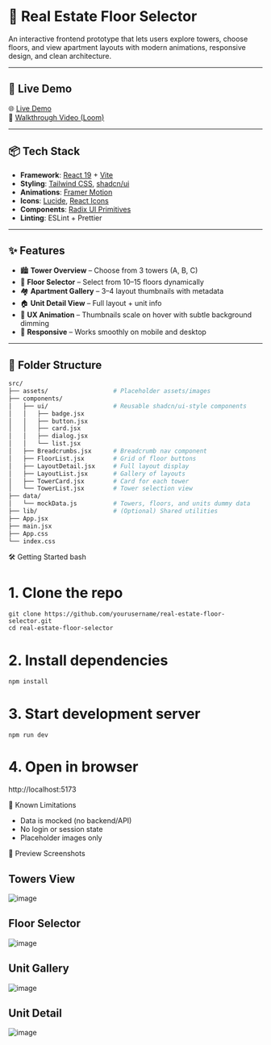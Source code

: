# 🏢 Real Estate Floor Selector

An interactive frontend prototype that lets users explore towers, choose floors, and view apartment layouts with modern animations, responsive design, and clean architecture.

---

## 🔗 Live Demo

🌐 [Live Demo](https://your-vercel-link.vercel.app)  
🎥 [Walkthrough Video (Loom)](https://loom.com/share/your-video-link)

---

## 📦 Tech Stack

- **Framework**: [React 19](https://react.dev/) + [Vite](https://vitejs.dev/)
- **Styling**: [Tailwind CSS](https://tailwindcss.com/), [shadcn/ui](https://ui.shadcn.com/)
- **Animations**: [Framer Motion](https://www.framer.com/motion/)
- **Icons**: [Lucide](https://lucide.dev/), [React Icons](https://react-icons.github.io/react-icons)
- **Components**: [Radix UI Primitives](https://www.radix-ui.com/)
- **Linting**: ESLint + Prettier

---

## ✨ Features

- 🏙️ **Tower Overview** – Choose from 3 towers (A, B, C)
- 🏢 **Floor Selector** – Select from 10–15 floors dynamically
- 🏘️ **Apartment Gallery** – 3–4 layout thumbnails with metadata
- 🏠 **Unit Detail View** – Full layout + unit info
- 💫 **UX Animation** – Thumbnails scale on hover with subtle background dimming
- 📱 **Responsive** – Works smoothly on mobile and desktop

---

## 📁 Folder Structure

```bash
src/
├── assets/                  # Placeholder assets/images
├── components/
│   ├── ui/                  # Reusable shadcn/ui-style components
│   │   ├── badge.jsx
│   │   ├── button.jsx
│   │   ├── card.jsx
│   │   ├── dialog.jsx
│   │   └── list.jsx
│   ├── Breadcrumbs.jsx      # Breadcrumb nav component
│   ├── FloorList.jsx        # Grid of floor buttons
│   ├── LayoutDetail.jsx     # Full layout display
│   ├── LayoutList.jsx       # Gallery of layouts
│   ├── TowerCard.jsx        # Card for each tower
│   └── TowerList.jsx        # Tower selection view
├── data/
│   └── mockData.js          # Towers, floors, and units dummy data
├── lib/                     # (Optional) Shared utilities
├── App.jsx
├── main.jsx
├── App.css
└── index.css
```
🛠️ Getting Started
bash
# 1. Clone the repo
```
git clone https://github.com/yourusername/real-estate-floor-selector.git
cd real-estate-floor-selector
```

# 2. Install dependencies
```
npm install
```
# 3. Start development server
```
npm run dev
```
# 4. Open in browser
http://localhost:5173

🧪 Known Limitations

- Data is mocked (no backend/API)
- No login or session state
- Placeholder images only

📸 Preview Screenshots
## Towers View	
![image](https://github.com/user-attachments/assets/6535fb88-b516-4a6c-98ff-cfba0f4b8508)


## Floor Selector	
![image](https://github.com/user-attachments/assets/deb60446-9a59-49b9-86b6-0a91c2bfeb78)


## Unit Gallery	
![image](https://github.com/user-attachments/assets/29972410-5468-433f-bf37-30d0d520c93a)


## Unit Detail
![image](https://github.com/user-attachments/assets/2f7cfd75-26e5-4ae7-83ef-0f8bcd94c510)


